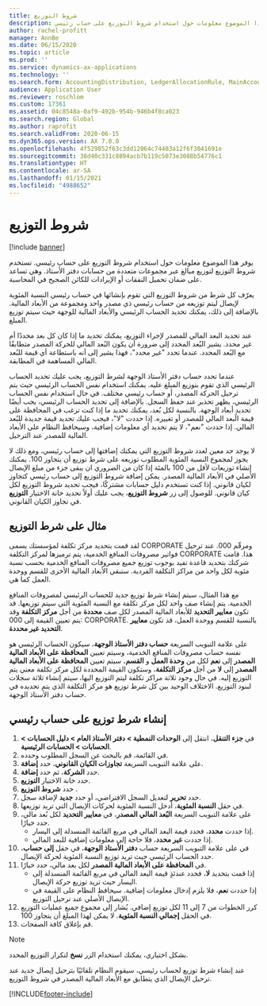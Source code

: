 ```yaml
---
title: شروط التوزيع
description: يوفر هذا الموضوع معلومات حول استخدام شروط التوزيع على حساب رئيسي.
author: rachel-profitt
manager: AnnBe
ms.date: 06/15/2020
ms.topic: article
ms.prod: ''
ms.service: dynamics-ax-applications
ms.technology: ''
ms.search.form: AccountingDistribution, LedgerAllocationRule, MainAccount, AllocationTerms
audience: Application User
ms.reviewer: roschlom
ms.custom: 17361
ms.assetid: 04c8548a-0af9-492b-954b-946b4f8ca023
ms.search.region: Global
ms.author: raprofit
ms.search.validFrom: 2020-06-15
ms.dyn365.ops.version: AX 7.0.0
ms.openlocfilehash: 4f529852f63c3dd12064c74403a12f6f3041691e
ms.sourcegitcommit: 38d40c331c8894acb7b119c5073e3088b54776c1
ms.translationtype: HT
ms.contentlocale: ar-SA
ms.lasthandoff: 01/15/2021
ms.locfileid: "4988652"
---
```

# <a name="allocation-terms"></a>شروط التوزيع

[!include [banner](../includes/banner.md)]

يوفر هذا الموضوع معلومات حول استخدام شروط التوزيع على حساب رئيسي. تستخدم شروط التوزيع لتوزيع مبالغ عبر مجموعات متعددة من حسابات دفتر الأستاذ. وهي تساعد على ضمان تحميل النفقات أو الإيرادات للكائن الصحيح في المحاسبة.

يعرّف كل شرط من شروط التوزيع التي تقوم بإنشائها في حساب رئيسي النسبة المئوية لإيصال ليتم توزيعه من حساب رئيسي ذي مصدر واحد ومجموعة من الأبعاد المالية. بالإضافة إلى ذلك، يمكنك تحديد الحساب الرئيسي والأبعاد المالية للوجهة حيث سيتم توزيع المبلغ. 

عند تحديد البعد المالي للمصدر لإجراء التوزيع، يمكنك تحديد ما إذا كان كل بعد محددًا أم غير محدد. يشير البُعد المحدد إلى ضرورة أن يكون البُعد المالي للحركة المصدر متطابقًا مع البُعد المحدد. عندما تحدد "غير محدد"، فهذا يشير إلى أنه باستطاعة أي قيمة للبُعد المالي المساهمة في المطابقة.

عندما تحدد حساب دفتر الأستاذ الوجهة لشرط التوزيع، يجب عليك تحديد الحساب الرئيسي الذي تقوم بتوزيع المبلغ عليه. يمكنك استخدام نفس الحساب الرئيسي حيث يتم ترحيل الحركة المصدر، أو حساب رئيسي مختلف. في حال استخدام نفس الحساب الرئيسي، يظهر تحذير عند حفظ السجل. بالإضافة إلى تحديد الحساب الرئيسي، يجب أيضًا تحديد أبعاد الوجهة. بالنسبة لكل بُعد، يمكنك تحديد ما إذا كنت ترغب في المحافظة على قيمة الُبعد المالي للمصدر أو تغييره. إذا حددت "لا"، فيجب عليك تحديد قيمة جديدة للبُعد المالي. إذا حددت "نعم"، لا يتم تحديد أي معلومات إضافية، وسيحافظ النظام على الأبعاد المالية للمصدر عند الترحيل.

لا يوجد حد معين لعدد شروط التوزيع التي يمكنك إضافتها إلى حساب رئيسي، ومع ذلك لا يجوز لمجموع النسبة المئوية المطلوب توزيعه على شرط توزيع أن يتجاوز 100. يمكنك إنشاء توزيعات لأقل من 100 بالمئة إذا كان من الضروري ان يبقى جزء من مبلغ الإيصال الأصلي في الأبعاد المالية المصدر. يمكن إضافة شروط التوزيع إلى حساب رئيسي كتجاوز لكيان قانوني. إذا كنت تستخدم دليل حسابات مشتركًا، فيجب تحديد شروط التوزيع لكل كيان قانوني. للوصول إلى زر **شروط التوزيع**، يجب عليك أولاً تحديد خانة الاختيار **التوزيع** في تجاوز الكيان القانوني.

## <a name="allocation-term-example"></a>مثال على شرط التوزيع
لقد قمت بتحديد مركز تكلفة لمؤسستك يسمى CORPORATE ومرقّم 000. عند ترحيل فواتير مصروفات المنافع الخدمية، يتم ترميزها لمركز التكلفة CORPORATE هذا. قامت شركتك بتحديد قاعدة تفيد بوجوب توزيع جميع مصروفات المنافع الخدمية بحسب نسبة مئوية لكل واحد من مراكز التكلفة الفردية. ستبقي الأبعاد المالية الأخرى للقسم ووحدة العمل كما هي.

مع هذا المثال، سيتم إنشاء شرط توزيع جديد للحساب الرئيسي لمصروفات المنافع الخدمية. يتم إنشاء صف واحد لكل مركز تكلفة مع النسبة المئوية التي سيتم توزيعها. قد تكون **معايير التحديد** للأبعاد المالية المصدر لكل صف **محددة** من أجل **مركز التكلفة** وقد يتم تعيين القيمة إلى 000: CORPORATE. بالنسبة للقسم ووحدة العمل، قد تكون **معايير التحديد** **غير محددة**.

على علامة التبويب السريعة **حساب دفتر الأستاذ الوجهة**، سيكون الحساب الرئيسي هو نفسه حساب مصروفات المنافع الخدمية، وسيتم تعيين **المحافظة على الأبعاد المالية المصدر** إلى **نعم** لكل من **وحدة العمل** و **القسم.** سيتم تعيين **المحافظة على الأبعاد المالية المصدر** إلى **لا** من أجل **مركز التكلفة**، وستكون القيمة المحددة لكل مركز تكلفة معني يتم التوزيع إليه. في حال وجود ثلاثة مراكز تكلفة ليتم التوزيع اليها، سيتم إنشاء ثلاثة سجلات لبنود التوزيع. الاختلاف الوحيد بين كل شرط توزيع هو مركز التكلفة الذي يتم تحديده في حساب دفتر الأستاذ الوجهة.

## <a name="create-an-allocation-term-on-a-main-account"></a>إنشاء شرط توزيع على حساب رئيسي

1. في **جزء التنقل**، انتقل إلى **الوحدات النمطية > دفتر الأستاذ العام > دليل الحسابات > الحسابات > الحسابات الرئيسية**.
2. في القائمة، قم بالبحث عن السجل المطلوب وحدده.
3. على علامة التبويب السريعة **تجاوزات الكيان القانوني**، حدد **إضافة**.
4. حدد **الشركة**، ثم حدد **إضافة**.
5. حدد خانة الاختيار **التوزيع**.
6. حدد **شروط التوزيع** .
7. حدد **تحرير** لتعديل السجل الافتراضي، أو حدد **جديد** لإضافة سجل.
8. في حقل **النسبة المئوية**، أدخل النسبة المئوية لحركات الإيصال التي تريد توزيعها.
9. على علامة التبويب السريعة **البُعد المالي المصدر**، في **معايير التحديد** لكل بُعد مالي، حدد خيارًا.
    - إذا حددت **محدد**، فحدد قيمة البعد المالي في مربع القائمة المنسدلة إلى اليسار.
    - إذا حددت **غير محدد**، فلا حاجة إلى معلومات إضافية للبعد المالي.
10. في على علامة التبويب السريعة حساب **دفتر الأستاذ الوجهة**، في حقل **إلى حساب**، حدد الحساب الرئيسي حيث تريد توزيع النسبة المئوية لحركة الإيصال.
11. في **المحافظة على الأبعاد المالية المصدر** لكل بعد مالي، حدد خيارًا.
    - إذا قمت بتحديد **لا**، فحدد عندئذٍ قيمة البعد المالي في مربع القائمة المنسدلة إلى اليسار حيث تريد توزيع حركة الإيصال.
    - إذا حددت **نعم**، فلا يلزم إدخال معلومات إضافية. سيحافظ النظام على القيمة في الإيصال الأصلي عند ترحيل التوزيع.
12. كرر الخطوات من 7 إلى 11 لكل توزيع إضافي. يُشار إلى مجموع جميع عمليات التوزيع في الحقل **إجمالي النسبة المئوية**. لا يمكن لهذا المبلغ أن يتجاوز 100.
13. قم بإغلاق كافة الصفحات.

>[!NOTE] 
> بشكل اختياري، يمكنك استخدام الزر **نسخ** لتكرار التوزيع المحدد.

عند إنشاء شرط توزيع لحساب رئيسي، سيقوم النظام تلقائيًا بترحيل إيصال جديد عند ترحيل الإيصال الذي يتطابق مع الأبعاد المالية المصدر في شروط التوزيع.


[!INCLUDE[footer-include](../../includes/footer-banner.md)]